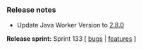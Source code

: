 ### Release notes

<!-- Please add your release notes in the following format:
- My change description (#PR)
-->
- Update Java Worker Version to [2.8.0](https://github.com/Azure/azure-functions-java-worker/releases/tag/2.8.0)

**Release sprint:** Sprint 133
[ [bugs](https://github.com/Azure/azure-functions-host/issues?q=is%3Aissue+milestone%3A%22Functions+Sprint+133%22+label%3Abug+is%3Aclosed) | [features](https://github.com/Azure/azure-functions-host/issues?q=is%3Aissue+milestone%3A%22Functions+Sprint+133%22+label%3Afeature+is%3Aclosed) ]
